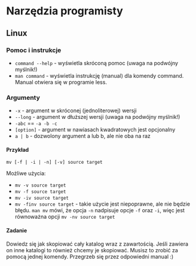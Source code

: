 # Narzędzia programisty

## Linux

### Pomoc i instrukcje

* `command --help` - wyświetla skróconą pomoc (uwaga na podwójny myślnik!)
* `man command` - wyświetla instrukcję (manual) dla komendy command. Manual otwiera się w programie less.

### Argumenty

* `-x` - argument w skróconej (jednoliterowej) wersji
* `--long` - argument w dłuższej wersji (uwaga na podwójny myślnik!)
* `-abc` == `-a -b -c`
* `[option]` - argument w nawiasach kwadratowych jest opcjonalny
* `a | b` - dozwolony argument a lub b, ale nie oba na raz

#### Przykład

`mv [-f | -i | -n] [-v] source target`

Możliwe użycia:

* `mv -v source target`
* `mv -f source target`
* `mv -iv source target`
* `mv -finv source target` - takie użycie jest niepoprawne, ale nie będzie błędu. `man mv` mówi, że opcja `-n` nadpisuje opcje `-f` oraz `-i`, więc jest równoważna opcji `mv -nv source target`

#### Zadanie

Dowiedz się jak skopiować cały katalog wraz z zawartością. Jeśli zawiera on inne katalogi to również chcemy je skopiować. Musisz to zrobić za pomocą jednej komendy. Przegrzeb się przez odpowiedni manual :)
